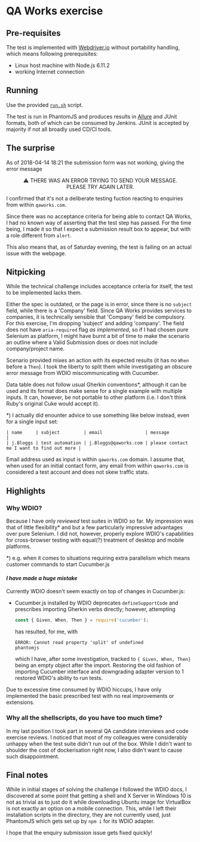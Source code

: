 # QA Works exercise

## Pre-requisites

The test is implemented with [Webdriver.io][wdio] without portability handling,
which means following prerequisites:
- Linux host machine with Node.js 6.11.2
- working Internet connection

[wdio]: http://webdriver.io
[getnode]: https://nodejs.org/en/download/

## Running

Use the provided [`run.sh`][runsh] script.

[runsh]: ./run.sh

The test is run in PhantomJS and produces results in [Allure][] and JUnit formats,
both of which can be consumed by Jenkins. JUnit is accepted by majority if not
all broadly used CD/CI tools.

[Allure]: http://webdriver.io/guide/reporters/allure.html

## The surprise

As of 2018-04-14 18:21 the submission form was not working, giving the error
message
<center>
⚠ THERE WAS AN ERROR TRYING TO SEND YOUR MESSAGE.<br/>
PLEASE TRY AGAIN LATER.
</center>

I confirmed that it's not a deliberate testing fuction reacting to enquiries
from within `qaworks.com`.

Since there was no acceptance criteria for being able to contact QA Works,
I had no known way of asserting that the test step has passed.
For the time being, I made it so that I expect a submission result box
to appear, but with a role different from `alert`.

This also means that, as of Saturday evening, the test is failing on
an actual issue with the webpage.

## Nitpicking

While the technical challenge includes acceptance criteria for itself,
the test to be implemented lacks them.

Either the spec is outdated, or the page is in error, since there is no
`subject` field, while there is a 'Company' field. Since QA Works provides
services to companies, it is technically sensible that 'Company' field be
compulsory. For this exercise, I'm dropping 'subject' and adding 'company'.
The field does not have `aria-required` flag _as implemented_, so if I had chosen
pure Selenium as platform, I might have burnt a bit of time to make the scenario an
outline where a Valid Submission does or does not include company/project name.

Scenario provided mixes an action with its expected results (it has no `When`
before <nobr>a `Then`</nobr>). I took the liberty to split them while investigating
an obscure error message from WDIO miscommunicating with Cucumber.

Data table does not follow usual Gherkin conventions*, although it can be used and
its format does make sense for a single example with multiple inputs. It can, however,
be not portable to other platform (i.e. I don't think Ruby's original Cuke would
accept it).

*) I actually did enounter advice to use something like below instead, even for
   a single input set:
   ```
   | name     | subject         | email                | message                                   |
   | j.Bloggs | test automation | j.Bloggs@qaworks.com | please contact me I want to find out more |
   ```

Email address used as input is within `qaworks.com` domain. I assume that, when
used for an initial contact form, any email from within `qaworks.com` is
considered a test account and does not skew traffic stats.

## Highlights

### Why WDIO?

Because I have only _reviewed_ test suites in WDIO so far. My impression was that
of little flexibility* and but <nobr>a few</nobr> particularly impressive
advantages over pure Selenium. I did not, however, properly explore WDIO's
capabilities for cross-browser testing with equal(?) treatment of desktop and
mobile platforms.

*) e.g. when it comes to situations requiring extra parallelism which means
customer commands to start Cucumber.js

#### _I have made a huge mistake_

Currently WDIO doesn't seem exactly on top of changes in Cucumber.js:
- Cucumber.js installed by WDIO deprecates `defineSupportCode` and prescribes
  importing Gherkin verbs directly; however, attempting
  ```js
  const { Given, When, Then } = require('cucumber');
  ```
  has resulted, for me, with
  ```
  ERROR: Cannot read property 'split' of undefined
  phantomjs
  ```
  which I have, after some investigation, tracked to `{ Given, When, Then}`
  being an empty object after the import. Restoring the old fashion of
  importing Cucumber interface and downgrading adapter version to 1 restored
  WDIO's ability to run tests.

Due to excessive time consumed by WDIO hiccups, I have only implemented the
basic prescribed test with no real improvements or extensions.

### Why all the shellscripts, do you have too much time?

In my last position I took part in several QA candidate interviews and code
exercise reviews. I noticed that most of my colleagues were considerably
unhappy when the test suite didn't run out of the box. While I didn't want to
shoulder the cost of dockerisation right now, I also didn't want to cause
such disappointment.

## Final notes

While in initial stages of solving the challenge I followed the WDIO docs,
I discovered at some point that getting a shell and X Server in Windows 10
is not as trivial as to just do it while downloading Ubuntu image for VirtualBox
is not exactly an option on a mobile connection. This, while I left their
installation scripts in the directory, they are not currently used, just PhantomJS
which gets set up by `npm i` for its WDIO adapter.

I hope that the enquiry submission issue gets fixed quickly!
